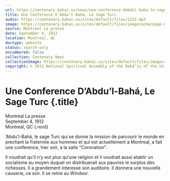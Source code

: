 ```yaml
---
url: https://centenary.bahai.us/news/une-conference-dabdul-baha-le-sage-turc
title: Une Conference D’Abdu’l-Bahá, Le Sage Turc
audio: https://centenary.bahai.us/sites/default/files/1232.mp3
image: https://centenary.bahai.us/sites/default/files/imagecache/page-main-image/images/press_clippings/LaPres19120904%20clip.png
source: Montreal La presse
date: September 4, 1912
location: Montreal, QC
doctype: website
status: search-only
encumbered: false
collection: Centenary News
collectionImage: https://centenary.bahai.us/sites/default/files/imagecache/theme-image/main_image/abdulbaha-overview-small_0.jpg
copyright: © 2011 National Spiritual Assembly of the Bahá’ís of the United States
---
```



# Une Conference D’Abdu’l-Bahá, Le Sage Turc {.title}

Montreal La presse  
September 4, 1912  
Montreal, QC
{.noid}  



‘Abdu’l-Bahá, le sage Turc qui se donne la mission de parcourir le monde en prechant la fraternite aux hommes et qui est actuellement a Montreal, a fait une conference, hier soir, a la salle “Coronation”.

Il voudrait qu’il n’y eut plus qu’une religion et il voudrait aussi etablir un socialisme au moyen duquel on distribuerait aux pauvres le surplus des richesses. Il a grandement interesse son auditoire. Il donnera une nouvelle causerie, ce soir. Il se retire au Windsor.